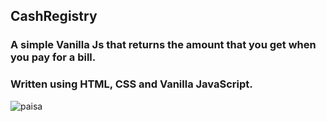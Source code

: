 ## CashRegistry
### A simple Vanilla Js that returns the amount that you get when you pay for a bill.
### Written using HTML, CSS and Vanilla JavaScript.
![paisa](https://www.paisanikal.com/images/testimonial_img2.jpg)

